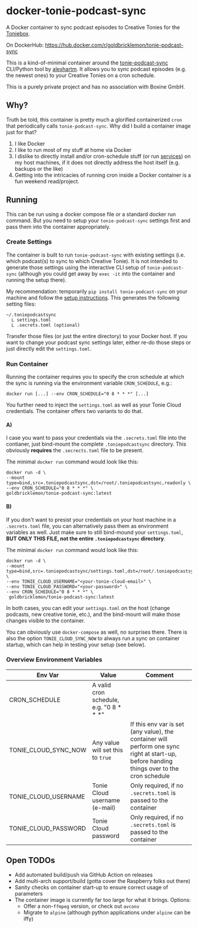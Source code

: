 # docker-tonie-podcast-sync
A Docker container to sync podcast episodes to Creative Tonies for the [Toniebox](https://tonies.com/en-gb/tonieboxes/).

On DockerHub: https://hub.docker.com/r/goldbricklemon/tonie-podcast-sync

This is a kind-of-minimal container around the [tonie-podcast-sync](https://github.com/alexhartm/tonie-podcast-sync) CLI/Python tool by [alexhartm](https://github.com/alexhartm). It allows you to sync podcast episodes (e.g. the newest ones) to your Creative Tonies on a cron schedule.

This is a purely private project and has no association with Boxine GmbH.

## Why?

Truth be told, this container is pretty much a glorified containerized `cron` that periodically calls `tonie-podcast-sync`. Why did I build a container image just for that?

  1. I like Docker
  2. I like to run most of my stuff at home via Docker
  3. I dislike to directly install and/or cron-schedule stuff (or run [services](https://github.com/alexhartm/tonie-podcast-sync/issues/27)) on my host machines, if it does not directly address the host itself (e.g. backups or the like)
  4. Getting into the intricacies of running cron inside a Docker container is a fun weekend read/project.


## Running

This can be run using a docker compose file or a standard docker run command. But you need to setup your `tonie-podcast-sync` settings first and pass them into the container appropriately.

### Create Settings
The container is built to run `tonie-podcast-sync` with existing settings (i.e. which podcast(s) to sync to which Creative Tonie). It is not intended to generate those settings using the interactive CLI setup of `tonie-podcast-sync` (although you could get away by `exec -it` into the container and running the setup there). 

My recommendation: temporarily `pip install tonie-podcast-sync` on your machine and follow the [setup instructions](https://github.com/alexhartm/tonie-podcast-sync?tab=readme-ov-file#via-cli). This generates the following setting files:

```
~/.toniepodcastsync
  L settings.toml
  L .secrets.toml (optional)
```

Transfer those files (or just the entire directory) to your Docker host. If you want to change your podcast sync settings later, either re-do those steps or just directly edit the `settings.toml`.

### Run Container
Running the container requires you to specify the cron schedule at which the sync is running via the environment variable `CRON_SCHEDULE`, e.g.:

`docker run [...] --env CRON_SCHEDULE="0 8 * * *" [...]`

You further need to inject the `settings.toml` as well as your Tonie Cloud credentials. The container offers two variants to do that.

#### A)
I case you want to pass your credentials via the
`.secrets.toml` file into the contianer, just
bind-mount the complete `.toniepodcastsync` directory. This obviously **requires** the `.secrects.toml` file to be present.

The minimal `docker run` command would look like this:

```
docker run -d \
--mount type=bind,src=.toniepodcastsync,dst=/root/.toniepodcastsync,readonly \
--env CRON_SCHEDULE="0 8 * * *" \
goldbricklemon/tonie-podcast-sync:latest
```

#### B)
If you don't want to presist your credentials on your host machine in a `.secrets.toml` file, you can alternatively pass them as environment variables as well. Just make sure to still bind-mound your `settings.toml`, **BUT ONLY THIS FILE, not the entire `.toniepodcastsync` directory**.

The minimal `docker run` command would look like this:

```
docker run -d \
--mount type=bind,src=.toniepodcastsync/settings.toml,dst=/root/.toniepodcastsync/settings.toml,readonly \
--env TONIE_CLOUD_USERNAME="<your-tonie-cloud-email>" \
--env TONIE_CLOUD_PASSWORD="<your-password>" \
--env CRON_SCHEDULE="0 8 * * *" \
 goldbricklemon/tonie-podcast-sync:latest
```

In both cases, you can edit your `settings.toml` on the host (change podcasts, new creative tonie, etc.), and the bind-mount will make those changes visible to the container.

You can obviously use `docker-compose` as well, no surprises there. There is also the option `TONIE_CLOUD_SYNC_NOW` to always run a sync on container startup, which can help in testing your setup (see below).

### Overview Environment Variables

| Env Var               | Value                                   | Comment                                                                                                                                   |
|----------------------|-----------------------------------------|-------------------------------------------------------------------------------------------------------------------------------------------|
| CRON_SCHEDULE        | A valid cron schedule, e.g. "0 8 * * *" |                                                                                                                                           |
| TONIE_CLOUD_SYNC_NOW | Any value will set this to `true`       | If this env var is set (any value), the container will perform one sync right at start-up, before handing things over to the cron schedule |
| TONIE_CLOUD_USERNAME | Tonie Cloud username (e-mail)           | Only required, if no `.secrets.toml` is passed to the container                                                                           |
| TONIE_CLOUD_PASSWORD | Tonie Cloud password                    | Only required, if no `.secrets.toml` is passed to the container                                                                           |


## Open TODOs

  * Add automated build/push via GitHub Action on releases
  * Add multi-arch support/build (gotta cover the Raspberry folks out there)
  * Sanity checks on container start-up to ensure correct usage of parameters
  * The container image is currently far too large for what it brings. Options:
    + Offer a non-`ffmpeg` version, or check out `avconv`
    + Migrate to `alpine` (although python applications under `alpine` can be iffy)
